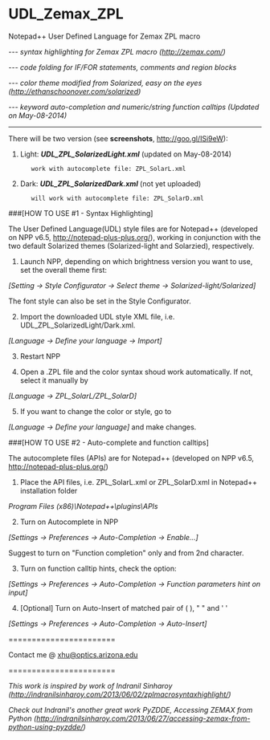 UDL_Zemax_ZPL
=============

Notepad++ User Defined Language for Zemax ZPL macro

  --- _syntax highlighting for Zemax ZPL macro (http://zemax.com/)_
  
  --- _code folding for IF/FOR statements, comments and region blocks_

  --- _color theme modified from Solarized, easy on the eyes (http://ethanschoonover.com/solarized)_

  --- _keyword auto-completion and numeric/string function calltips (Updated on May-08-2014)_
  
  ---

There will be two version (see **screenshots**, http://goo.gl/ISi9eW):

1. Light: **_UDL_ZPL_SolarizedLight.xml_**              (updated on May-08-2014)
          
          work with autocomplete file: ZPL_SolarL.xml

2. Dark:  **_UDL_ZPL_SolarizedDark.xml_**               (not yet uploaded)

          will work with autocomplete file: ZPL_SolarD.xml


###[HOW TO USE #1 - Syntax Highlighting]

The User Defined Language(UDL) style files are for Notepad++ (developed on NPP v6.5, http://notepad-plus-plus.org/), working in conjunction with the two default Solarized themes (Solarized-light and Solarzied), respectively.

1. Launch NPP, depending on which brightness version you want to use, set the overall theme first:

  _[Setting -> Style Configurator -> Select theme -> Solarized-light/Solarized]_

  The font style can also be set in the Style Configurator.

2. Import the downloaded UDL style XML file, i.e. UDL_ZPL_SolarizedLight/Dark.xml.

  _[Language -> Define your language -> Import]_

3. Restart NPP

4. Open a .ZPL file and the color syntax shoud work automatically. If not, select it manually by

  _[Language -> ZPL_SolarL/ZPL_SolarD]_

5. If you want to change the color or style, go to

  _[Language -> Define your language]_ and make changes.
  
###[HOW TO USE #2 - Auto-complete and function calltips]

The autocomplete files (APIs) are for Notepad++ (developed on NPP v6.5, http://notepad-plus-plus.org/)

1. Place the API files, i.e. ZPL_SolarL.xml or ZPL_SolarD.xml in Notepad++ installation folder

  _Program Files (x86)\Notepad++\plugins\APIs_

2. Turn on Autocomplete in NPP

  _[Settings -> Preferences -> Auto-Completion -> Enable...]_
  
  Suggest to turn on "Function completion" only and from 2nd character.
  
3. Turn on function calltip hints, check the option:

  _[Settings -> Preferences -> Auto-Completion -> Function parameters hint on input]_
  
4. [Optional] Turn on Auto-Insert of matched pair of ( ), " " and ' '

  _[Settings -> Preferences -> Auto-Completion -> Auto-Insert]_

=======================

Contact me @ xhu@optics.arizona.edu

=======================

_This work is inspired by work of Indranil Sinharoy (http://indranilsinharoy.com/2013/06/02/zplmacrosyntaxhighlight/)_

_Check out Indranil's another great work PyZDDE, Accessing ZEMAX from Python (http://indranilsinharoy.com/2013/06/27/accessing-zemax-from-python-using-pyzdde/)_
